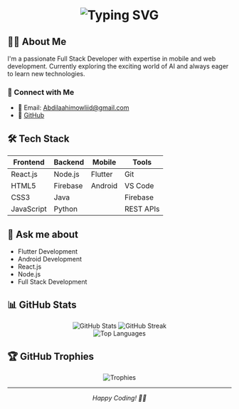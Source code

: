 <div align="center">
  <h1>
    <img src="https://readme-typing-svg.demolab.com?font=Fira+Code&pause=1000&color=2D9EF1&center=true&vCenter=true&random=false&width=435&lines=Hi+There!+👋;I'm+Abdilaahi+Dhaqane;Full+Stack+Developer" alt="Typing SVG" />
  </h1>
</div>

## 👨‍💻 About Me
I'm a passionate Full Stack Developer with expertise in mobile and web development. Currently exploring the exciting world of AI and always eager to learn new technologies.

### 🤝 Connect with Me
- 📧 Email: Abdilaahimowliid@gmail.com
- 💼 [GitHub](https://github.com/Dhaqane-00)

## 🛠️ Tech Stack
<div align="center">

| Frontend | Backend | Mobile | Tools |
|----------|---------|---------|-------|
| React.js | Node.js | Flutter | Git |
| HTML5    | Firebase| Android | VS Code |
| CSS3     | Java    |         | Firebase |
| JavaScript| Python  |         | REST APIs |

</div>

## 💬 Ask me about
- Flutter Development
- Android Development
- React.js
- Node.js
- Full Stack Development

## 📊 GitHub Stats

<div align="center">
  <img src="https://github-readme-stats.vercel.app/api?username=Dhaqane-00&show_icons=true&theme=tokyonight" alt="GitHub Stats" />
  <img src="https://github-readme-streak-stats.herokuapp.com/?user=Dhaqane-00&theme=tokyonight" alt="GitHub Streak" />
</div>

<div align="center">
  <img src="https://github-readme-stats.vercel.app/api/top-langs/?username=Dhaqane-00&layout=compact&theme=tokyonight" alt="Top Languages" />
</div>

## 🏆 GitHub Trophies
<div align="center">
  <img src="https://github-profile-trophy.vercel.app/?username=Dhaqane-00&theme=tokyonight&row=1" alt="Trophies" />
</div>

---
<div align="center">
  <i>Happy Coding! 👨‍💻</i>
</div>

